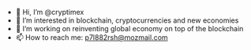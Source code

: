 - 👋 Hi, I’m @cryptimex
- 👀 I’m interested in blockchain, cryptocurrencies and new economies
- 🌱 I’m working on reinventing global economy on top of the blockchain  
- 📫 How to reach me: p7l882rsh@mozmail.com
